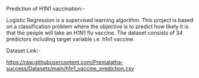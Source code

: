 Prediction of H1N1 vaccination:-

Logistic Regression is a supervised learning algorithm. This project is based on a classification problem where the objective is to predict how likely it is that the people will take an H1N1 flu vaccine. The dataset consists of 34 predictors including target variable i.e. h1n1 vaccine.



Dataset Link:-

https://raw.githubusercontent.com/Premalatha-success/Datasets/main/h1n1_vaccine_prediction.csv